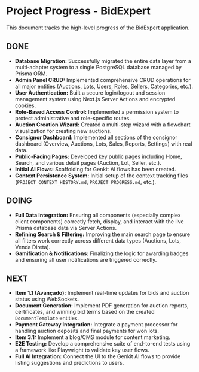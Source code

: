 # Project Progress - BidExpert

This document tracks the high-level progress of the BidExpert application.

## DONE
- **Database Migration:** Successfully migrated the entire data layer from a multi-adapter system to a single PostgreSQL database managed by Prisma ORM.
- **Admin Panel CRUD:** Implemented comprehensive CRUD operations for all major entities (Auctions, Lots, Users, Roles, Sellers, Categories, etc.).
- **User Authentication:** Built a secure login/logout and session management system using Next.js Server Actions and encrypted cookies.
- **Role-Based Access Control:** Implemented a permission system to protect administrative and role-specific routes.
- **Auction Creation Wizard:** Created a multi-step wizard with a flowchart visualization for creating new auctions.
- **Consignor Dashboard:** Implemented all sections of the consignor dashboard (Overview, Auctions, Lots, Sales, Reports, Settings) with real data.
- **Public-Facing Pages:** Developed key public pages including Home, Search, and various detail pages (Auction, Lot, Seller, etc.).
- **Initial AI Flows:** Scaffolding for Genkit AI flows has been created.
- **Context Persistence System:** Initial setup of the context tracking files (`PROJECT_CONTEXT_HISTORY.md`, `PROJECT_PROGRESS.md`, etc.).

## DOING
- **Full Data Integration:** Ensuring all components (especially complex client components) correctly fetch, display, and interact with the live Prisma database data via Server Actions.
- **Refining Search & Filtering:** Improving the main search page to ensure all filters work correctly across different data types (Auctions, Lots, Venda Direta).
- **Gamification & Notifications:** Finalizing the logic for awarding badges and ensuring all user notifications are triggered correctly.

## NEXT
- **Item 1.1 (Avançado):** Implement real-time updates for bids and auction status using WebSockets.
- **Document Generation:** Implement PDF generation for auction reports, certificates, and winning bid terms based on the created `DocumentTemplate` entities.
- **Payment Gateway Integration:** Integrate a payment processor for handling auction deposits and final payments for won lots.
- **Item 3.1:** Implement a blog/CMS module for content marketing.
- **E2E Testing:** Develop a comprehensive suite of end-to-end tests using a framework like Playwright to validate key user flows.
- **Full AI Integration:** Connect the UI to the Genkit AI flows to provide listing suggestions and predictions to users.
